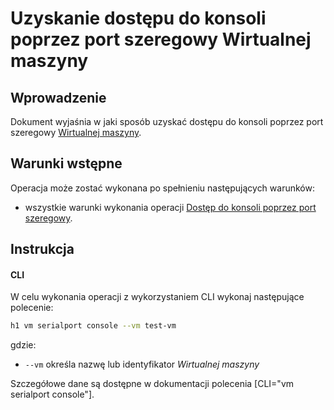 # Uzyskanie dostępu do konsoli poprzez port szeregowy Wirtualnej maszyny

## Wprowadzenie

Dokument wyjaśnia w jaki sposób uzyskać dostępu do konsoli poprzez port szeregowy [Wirtualnej maszyny](/resource/compute/virtual-machine.md).

## Warunki wstępne

Operacja może zostać wykonana po spełnieniu następujących warunków:

* wszystkie warunki wykonania operacji [Dostęp do konsoli poprzez port szeregowy](/resource/compute/virtual-machine.md).

## Instrukcja

#### CLI

W celu wykonania operacji z wykorzystaniem CLI wykonaj następujące polecenie:

```bash
h1 vm serialport console --vm test-vm
```

gdzie:

 * ```--vm``` określa nazwę lub identyfikator *Wirtualnej maszyny*

Szczegółowe dane są dostępne w dokumentacji polecenia [CLI="vm serialport console"].